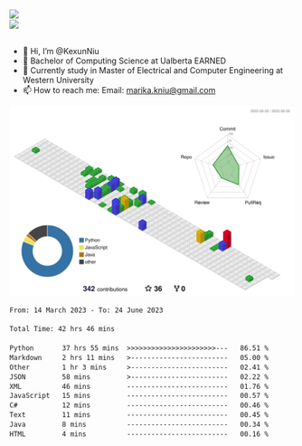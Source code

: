 <a href="https://github.com/anuraghazra/github-readme-stats">
  <img align="center" src="https://github-readme-stats.vercel.app/api?username=KexunNiu&show_icons=true" />
</a>
</br>
<a href="https://github.com/anuraghazra/github-readme-stats">
  <img align="center" src="https://github-readme-stats.vercel.app/api/top-langs/?username=KexunNiu" />
</a>

</br>
</br>

- 👋 Hi, I’m @KexunNiu
- 👀 Bachelor of Computing Science at Ualberta EARNED
- 🌱 Currently study in Master of Electrical and Computer Engineering at Western University
- 📫 How to reach me: Email: marika.kniu@gmail.com


![](./profile-3d-contrib/profile-gitblock.svg)

<!--START_SECTION:waka-->

```txt
From: 14 March 2023 - To: 24 June 2023

Total Time: 42 hrs 46 mins

Python       37 hrs 55 mins  >>>>>>>>>>>>>>>>>>>>>>---   86.51 %
Markdown     2 hrs 11 mins   >------------------------   05.00 %
Other        1 hr 3 mins     >------------------------   02.41 %
JSON         58 mins         >------------------------   02.22 %
XML          46 mins         -------------------------   01.76 %
JavaScript   15 mins         -------------------------   00.57 %
C#           12 mins         -------------------------   00.46 %
Text         11 mins         -------------------------   00.45 %
Java         8 mins          -------------------------   00.34 %
HTML         4 mins          -------------------------   00.16 %
```

<!--END_SECTION:waka-->
